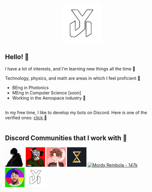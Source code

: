 <p align="center" width="100%">
  <img
    src="assets/yoggies.webp"
    width="130"
  />
</p>

## Hello! 👋

<span>
  I have a lot of interests, and I'm learning new things all the time 🌱
  <p>Technology, physics, and math are areas in which I feel proficient 💪</p>

  <ul>
    <li>BEng in Photonics</li>
    <li>MEng in Computer Science [soon]</li>
    <li>Working in the Aerospace industry 🚀</li>
  </ul>  
  <br>
  In my free time, I like to develop my bots on Discord. Here is one of the verified ones: 
  <a href="https://discord.com/api/oauth2/authorize?client_id=697961565403611256&permissions=8&scope=applications.commands%20bot">
    click
  </a> 
  🤖
  <br>
  <br>
</span>

## Discord Communities that I work with 🤝

<a href="https://discord.gg/youngmulti">
  <img
    src="assets/multi.webp"
    alt="Young Multi - 67k"
    width="64"
  /></a>
<a href="https://discord.gg/zebo">
  <img
    src="assets/zebo.gif"
    alt="ZEBO - 80k"
    width="64"
  /></a>
<a href="https://discord.gg/smieszki">
  <img
    src="assets/yoshi.gif"
    alt="Śmieszki Yoshiego - 125k"
    width="64"
  /></a>
<a href="https://discord.gg/strataczasu">
  <img
    src="assets/strata.gif"
    alt="Strata Czasu - 24k"
    width="64"
  /></a>
<a href="https://discord.gg/mordyrembola">
  <img
    src="assets/rembol.gif"
    alt="Mordy Rembola - 147k"
    width="64"
  /></a>
<a href="https://discord.gg/boxdel">
  <img
    src="assets/boxdel.webp"
    alt="Boxdel"
    width="64"
  /></a>
<a href="https://dc.yoggies.dev">
  <img
    src="assets/yoggies.webp"
    alt="YogBOT"
    width="64"
  /></a>
